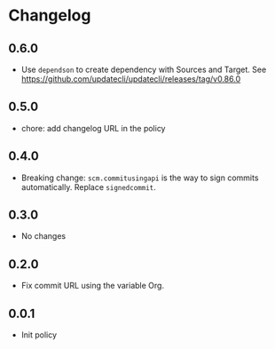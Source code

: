 # Changelog

## 0.6.0

* Use `dependson` to create dependency with Sources and Target. See https://github.com/updatecli/updatecli/releases/tag/v0.86.0

## 0.5.0

* chore: add changelog URL in the policy

## 0.4.0

* Breaking change: `scm.commitusingapi` is the way to sign commits automatically. Replace `signedcommit`.

## 0.3.0

* No changes

## 0.2.0

* Fix commit URL using the variable Org.

## 0.0.1

* Init policy
